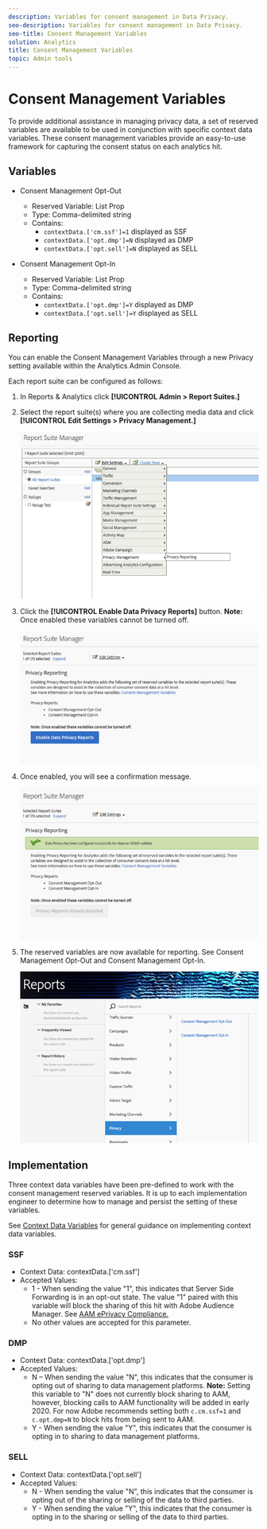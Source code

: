 ```yaml
---
description: Variables for consent management in Data Privacy.
seo-description: Variables for consent management in Data Privacy.
seo-title: Consent Management Variables
solution: Analytics
title: Consent Management Variables
topic: Admin tools
---
```


# Consent Management Variables

To provide additional assistance in managing privacy data, a set of reserved variables are available to be used in conjunction with specific context data variables. 
These consent management variables provide an easy-to-use framework for capturing the consent status on each analytics hit.

## Variables

* Consent Management Opt-Out
   * Reserved Variable: List Prop
   * Type: Comma-delimited string
   * Contains:
      * `contextData.['cm.ssf']=1` displayed as SSF
      * `contextData.['opt.dmp']=N` displayed as DMP
      * `contextData.['opt.sell']=N` displayed as SELL

* Consent Management Opt-In
   * Reserved Variable: List Prop
   * Type: Comma-delimited string
   * Contains:
      * `contextData.['opt.dmp']=Y` displayed as DMP
      * `contextData.['opt.sell']=Y` displayed as SELL

## Reporting

You can enable the Consent Management Variables through a new Privacy setting available within the Analytics Admin Console.

Each report suite can be configured as follows:
1. In Reports & Analytics click **[!UICONTROL Admin > Report Suites.]**
1. Select the report suite(s) where you are collecting media data and click **[!UICONTROL Edit Settings > Privacy Management.]**

    ![](assets/rsm-privacy-select.png)

1.	Click the **[!UICONTROL Enable Data Privacy Reports]** button. **Note:** Once enabled these variables cannot be turned off. 

    ![](assets/rsm-privacy-enable.png)

1. Once enabled, you will see a confirmation message. 

    ![](assets/rsm-privacy-config.png)

1. The reserved variables are now available for reporting.  See Consent Management Opt-Out and Consent Management Opt-In.

    ![](assets/rsm-privacy-reports.png)

## Implementation

Three context data variables have been pre-defined to work with the consent management reserved variables.  It is up to each implementation engineer to determine how to manage and persist the setting of these variables.  

See [Context Data Variables](https://docs.adobe.com/help/en/analytics/implementation/javascript-implementation/variables-analytics-reporting/context-data-variables.html) for general guidance on implementing context data variables.

### SSF

* Context Data: contextData.['cm.ssf']
* Accepted Values:  
   * 1 - When sending the value "1", this indicates that Server Side Forwarding is in an opt-out state. The value "1" paired with this variable will block the sharing of this hit with Adobe Audience Manager. See [AAM ePrivacy Compliance.](https://docs.adobe.com/help/en/analytics/integration/audience-analytics/audience-analytics-workflow/ssf-gdpr.html)
   * No other values are accepted for this parameter.

### DMP

* Context Data: contextData.['opt.dmp']
* Accepted Values:  
   * N – When sending the value "N", this indicates that the consumer is opting out of sharing to data management platforms. **Note:** Setting this variable to "N" does not currently block sharing to AAM, however, blocking calls to AAM functionality will be added in early 2020. For now Adobe recommends setting both `c.cm.ssf=1` and `c.opt.dmp=N` to block hits from being sent to AAM.
   * Y - When sending the value "Y", this indicates that the consumer is opting in to sharing to data management platforms.

### SELL

* Context Data: contextData.['opt.sell']
* Accepted Values:  
   * N - When sending the value "N", this indicates that the consumer is opting out of the sharing or selling of the data to third parties.
   * Y - When sending the value "Y", this indicates that the consumer is opting in to the sharing or selling of the data to third parties.
